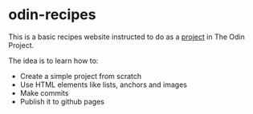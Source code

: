 # odin-recipes

This is a basic recipes website instructed to do as a [project](https://www.theodinproject.com/lessons/foundations-recipes) in The Odin Project.

The idea is to learn how to: 
- Create a simple project from scratch
- Use HTML elements like lists, anchors and images
- Make commits
- Publish it to github pages
